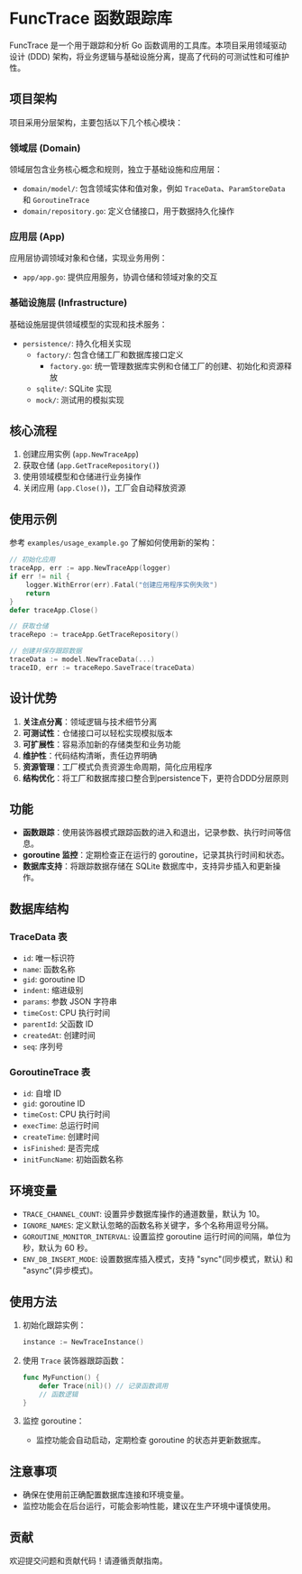# FuncTrace 函数跟踪库

FuncTrace 是一个用于跟踪和分析 Go 函数调用的工具库。本项目采用领域驱动设计 (DDD) 架构，将业务逻辑与基础设施分离，提高了代码的可测试性和可维护性。

## 项目架构

项目采用分层架构，主要包括以下几个核心模块：

### 领域层 (Domain)

领域层包含业务核心概念和规则，独立于基础设施和应用层：

- `domain/model/`: 包含领域实体和值对象，例如 `TraceData`、`ParamStoreData` 和 `GoroutineTrace`
- `domain/repository.go`: 定义仓储接口，用于数据持久化操作

### 应用层 (App)

应用层协调领域对象和仓储，实现业务用例：

- `app/app.go`: 提供应用服务，协调仓储和领域对象的交互

### 基础设施层 (Infrastructure)

基础设施层提供领域模型的实现和技术服务：

- `persistence/`: 持久化相关实现
  - `factory/`: 包含仓储工厂和数据库接口定义
    - `factory.go`: 统一管理数据库实例和仓储工厂的创建、初始化和资源释放
  - `sqlite/`: SQLite 实现
  - `mock/`: 测试用的模拟实现

## 核心流程

1. 创建应用实例 (`app.NewTraceApp`)
2. 获取仓储 (`app.GetTraceRepository()`)
3. 使用领域模型和仓储进行业务操作
4. 关闭应用 (`app.Close()`)，工厂会自动释放资源

## 使用示例

参考 `examples/usage_example.go` 了解如何使用新的架构：

```go
// 初始化应用
traceApp, err := app.NewTraceApp(logger)
if err != nil {
    logger.WithError(err).Fatal("创建应用程序实例失败")
    return
}
defer traceApp.Close()

// 获取仓储
traceRepo := traceApp.GetTraceRepository()

// 创建并保存跟踪数据
traceData := model.NewTraceData(...)
traceID, err := traceRepo.SaveTrace(traceData)
```

## 设计优势

1. **关注点分离**：领域逻辑与技术细节分离
2. **可测试性**：仓储接口可以轻松实现模拟版本
3. **可扩展性**：容易添加新的存储类型和业务功能
4. **维护性**：代码结构清晰，责任边界明确
5. **资源管理**：工厂模式负责资源生命周期，简化应用程序
6. **结构优化**：将工厂和数据库接口整合到persistence下，更符合DDD分层原则

## 功能

- **函数跟踪**：使用装饰器模式跟踪函数的进入和退出，记录参数、执行时间等信息。
- **goroutine 监控**：定期检查正在运行的 goroutine，记录其执行时间和状态。
- **数据库支持**：将跟踪数据存储在 SQLite 数据库中，支持异步插入和更新操作。

## 数据库结构

### TraceData 表

- `id`: 唯一标识符
- `name`: 函数名称
- `gid`: goroutine ID
- `indent`: 缩进级别
- `params`: 参数 JSON 字符串
- `timeCost`: CPU 执行时间
- `parentId`: 父函数 ID
- `createdAt`: 创建时间
- `seq`: 序列号

### GoroutineTrace 表

- `id`: 自增 ID
- `gid`: goroutine ID
- `timeCost`: CPU 执行时间
- `execTime`: 总运行时间
- `createTime`: 创建时间
- `isFinished`: 是否完成
- `initFuncName`: 初始函数名称

## 环境变量

- `TRACE_CHANNEL_COUNT`: 设置异步数据库操作的通道数量，默认为 10。
- `IGNORE_NAMES`: 定义默认忽略的函数名称关键字，多个名称用逗号分隔。
- `GOROUTINE_MONITOR_INTERVAL`: 设置监控 goroutine 运行时间的间隔，单位为秒，默认为 60 秒。
- `ENV_DB_INSERT_MODE`: 设置数据库插入模式，支持 "sync"(同步模式，默认) 和 "async"(异步模式)。

## 使用方法

1. 初始化跟踪实例：
   ```go
   instance := NewTraceInstance()
   ```

2. 使用 `Trace` 装饰器跟踪函数：
   ```go
   func MyFunction() {
       defer Trace(nil)() // 记录函数调用
       // 函数逻辑
   }
   ```

3. 监控 goroutine：
   - 监控功能会自动启动，定期检查 goroutine 的状态并更新数据库。

## 注意事项

- 确保在使用前正确配置数据库连接和环境变量。
- 监控功能会在后台运行，可能会影响性能，建议在生产环境中谨慎使用。

## 贡献

欢迎提交问题和贡献代码！请遵循贡献指南。